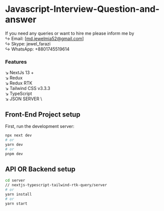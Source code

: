 # Javascript-Interview-Question-and-answer

If you need any queries or want to hire me please inform me by \
↪️ Email: [md.jewelmia52@gmail.com] \
↪️ Skype: jewel_farazi \
↪️ WhatsApp: +8801745519614 

### Features 
↘️ NextJs 13 + \
↘️ Redux \
↘️ Redux RTK \
↘️ Tailwind CSS v3.3.3 \
↘️ TypeScript \
↘️ JSON SERVER \


## Front-End Project setup

First, run the development server:

```bash
npx next dev
# or
yarn dev
# or
pnpm dev
```
## API OR Backend setup
```bash
cd server
// nextjs-typescript-tailwind-rtk-query/server
# or
yarn install
# or
yarn start
```


